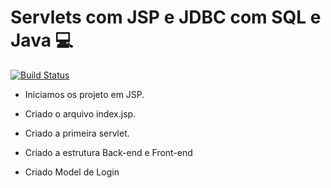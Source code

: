 # **Servlets com JSP e JDBC com SQL e Java** :computer:

[![Build Status](https://travis-ci.com/Rochaadm23/curso-jsp.svg?branch=main)](https://travis-ci.com/Rochaadm23/curso-jsp)

 * Iniciamos os projeto em JSP.
 * Criado o arquivo index.jsp.
 * Criado a primeira servlet.

* Criado a estrutura Back-end e Front-end
* Criado Model de Login
